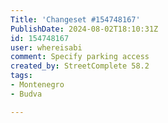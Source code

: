 ```yaml
---
Title: 'Changeset #154748167'
PublishDate: 2024-08-02T18:10:31Z
id: 154748167
user: whereisabi
comment: Specify parking access
created_by: StreetComplete 58.2
tags:
- Montenegro
- Budva

---
```

